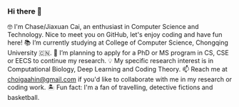 ### Hi there 👋

🤓 I'm Chase/Jiaxuan Cai, an enthusiast in Computer Science and Technology. Nice to meet you on GitHub, let's enjoy coding and have fun here!
📚 I’m currently studying at College of Computer Science, Chongqing University 🇨🇳.
🔭 I’m planning to apply for a PhD or MS program in CS, CSE or EECS to continue my research.
💡 My specific research interest is in Computational Biology, Deep Learning and Coding Theory.
📫 Reach me at [choigaahin@gmail.com](choigaahin@gmail.com) if you'd like to collaborate with me in my research or coding work.
🏝 Fun fact: I'm a fan of travelling, detective fictions and basketball.
